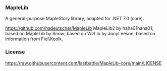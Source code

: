 ### MapleLib
A general-purpose MapleStory library, adapted for .NET 7.0 (core).


https://github.com/hadeutscher/MapleLib
MapleLib2 by haha01haha01; based on MapleLib by Snow; based on WzLib by JonyLeeson; based on information from Fiel\Koolk.


### License
https://raw.githubusercontent.com/lastbattle/MapleLib-core/main/LICENSE